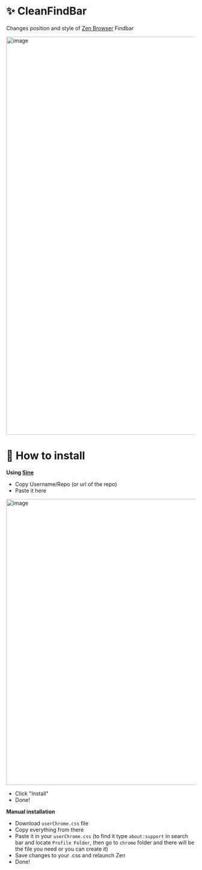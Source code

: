 # ✨ CleanFindBar
Changes position and style of [Zen Browser](https://zen-browser.app/) Findbar

<img width="1920" height="1056" alt="image" src="https://github.com/user-attachments/assets/5b820887-6426-417e-b273-4a413e5193b1" />



<h1> 📃 How to install </h1>

__Using [Sine](https://github.com/CosmoCreeper/Sine)__

* Copy Username/Repo (or url of the repo)
* Paste it here 
 <img width="866" height="759" alt="image" src="https://github.com/user-attachments/assets/f8268b71-92ed-4abc-a92c-f8ee255667e1" /> 

* Click "Install"
* Done!


__Manual installation__ 

* Download ```userChrome.css``` file
* Copy everything from there
* Paste it in your ```userChrome.css```
  (to find it type ```about:support``` in search bar and locate ```Profile Folder```, then go to ```chrome``` folder and there will be the file you need or you can create it)
* Save changes to your .css and relaunch Zen
* Done!
